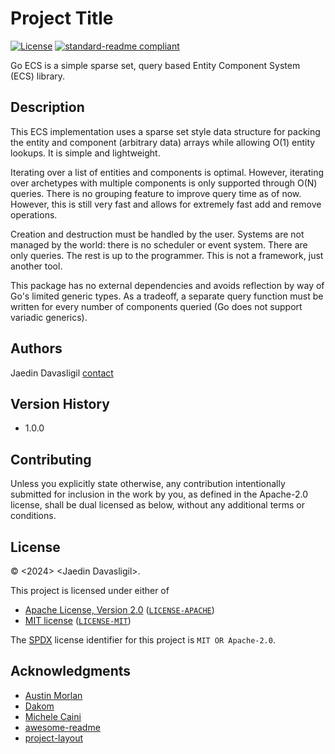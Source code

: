 <!-- SPDX-License-Identifier: MIT OR Apache-2.0 -->

# Project Title
[![License](https://img.shields.io/badge/license-MIT%2FApache--2.0-informational?style=flat-square)](COPYRIGHT.md)
[![standard-readme compliant](https://img.shields.io/badge/readme%20style-standard-brightgreen.svg?style=flat-square)](https://github.com/RichardLitt/standard-readme)

Go ECS is a simple sparse set, query based Entity Component System (ECS) library.

## Description

This ECS implementation uses a sparse set style data structure for packing the
entity and component (arbitrary data) arrays while allowing O(1) entity lookups.
It is simple and lightweight.

Iterating over a list of entities and components is optimal. However, iterating
over archetypes with multiple components is only supported through O(N) queries.
There is no grouping feature to improve query time as of now. However, this is
still very fast and allows for extremely fast add and remove operations.

Creation and destruction must be handled by the user. Systems are not managed
by the world: there is no scheduler or event system. There are only queries.
The rest is up to the programmer. This is not a framework, just another tool.

This package has no external dependencies and avoids reflection by way of Go's
limited generic types. As a tradeoff, a separate query function must be written
for every number of components queried (Go does not support variadic generics).

## Authors

Jaedin Davasligil
[contact](jdavasligil.swimming625@slmails.com)

## Version History

* 1.0.0

## Contributing
Unless you explicitly state otherwise, any contribution intentionally submitted
for inclusion in the work by you, as defined in the Apache-2.0 license, shall be
dual licensed as below, without any additional terms or conditions.

## License

&copy; \<2024\> \<Jaedin Davasligil\>.

This project is licensed under either of

- [Apache License, Version 2.0](https://www.apache.org/licenses/LICENSE-2.0) ([`LICENSE-APACHE`](LICENSE-APACHE))
- [MIT license](https://opensource.org/licenses/MIT) ([`LICENSE-MIT`](LICENSE-MIT))

The [SPDX](https://spdx.dev) license identifier for this project is `MIT OR Apache-2.0`.

## Acknowledgments

* [Austin Morlan](https://austinmorlan.com/posts/entity_component_system/#what-is-an-ecs)
* [Dakom](https://gist.github.com/dakom/82551fff5d2b843cbe1601bbaff2acbf)
* [Michele Caini](https://skypjack.github.io/2019-02-14-ecs-baf-part-1/)
* [awesome-readme](https://github.com/matiassingers/awesome-readme)
* [project-layout](https://github.com/golang-standards/project-layout)

